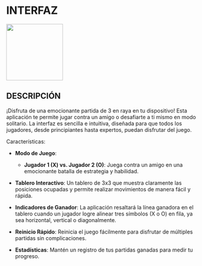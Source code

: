 # INTERFAZ
<img src="https://github.com/user-attachments/assets/3eb7be98-b81a-4c45-9911-ff7a1515e975" width = "150"/>


## DESCRIPCIÓN
¡Disfruta de una emocionante partida de 3 en raya en tu dispositivo! Esta aplicación te permite jugar contra un amigo o desafiarte a ti mismo en modo solitario. La interfaz es sencilla e intuitiva, diseñada para que todos los jugadores, desde principiantes hasta expertos, puedan disfrutar del juego.

Características:

  - **Modo de Juego**:

    - **Jugador 1 (X) vs. Jugador 2 (O)**: Juega contra un amigo en una emocionante batalla de estrategia y habilidad.

  - **Tablero Interactivo**: Un tablero de 3x3 que muestra claramente las posiciones ocupadas y permite realizar movimientos de manera fácil y rápida.

  - **Indicadores de Ganador**: La aplicación resaltará la línea ganadora en el tablero cuando un jugador logre alinear tres símbolos (X o O) en fila, ya sea horizontal, vertical o diagonalmente.

  - **Reinicio Rápido**: Reinicia el juego fácilmente para disfrutar de múltiples partidas sin complicaciones.

  - **Estadísticas**: Mantén un registro de tus partidas ganadas para medir tu progreso.
